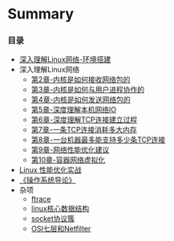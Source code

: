 # Summary

### 目录
* [深入理解Linux网络-环境搭建](docs/environment-construction.md)
* 深入理解Linux网络
  * [第2章-内核是如何接收网络包的](docs/chapter-02.md)
  * [第3章-内核是如何与用户进程协作的](docs/chapter-03.md)
  * [第4章-内核是如何发送网络包的](docs/chapter-04.md)
  * [第5章-深度理解本机网络IO](docs/chapter-05.md)
  * [第6章-深度理解TCP连接建立过程](docs/chapter-06.md)
  * [第7章-一条TCP连接消耗多大内存](docs/chapter-07.md)
  * [第8章-一台机器最多能支持多少条TCP连接](docs/chapter-08.md)
  * [第9章-网络性能优化建议](docs/chapter-09.md)
  * [第10章-容器网络虚拟化](docs/chapter-10.md)
* [Linux 性能优化实战](docs/linux-combat.md)
* [《操作系统导论》](https://xing393939.github.io/ostep-study/)
* 杂项
  * [ftrace](docs/ftrace.md)
  * [linux核心数据结构](docs/core-data-structure.md)
  * [socket协议簇](docs/protocol-suite.md)
  * [OSI七层和Netfilter](docs/osi_and_netfilter.md)
